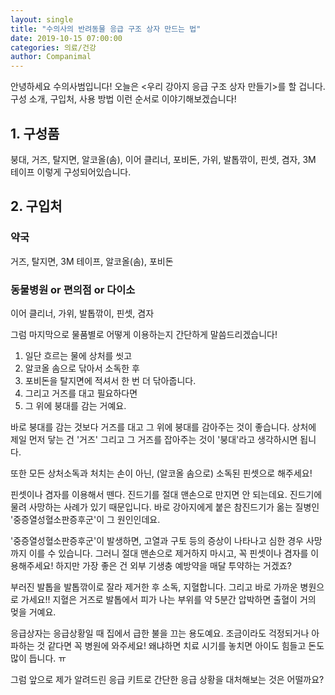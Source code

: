 ```yaml
---
layout: single
title: "수의사의 반려동물 응급 구조 상자 만드는 법"
date: 2019-10-15 07:00:00
categories: 의료/건강
author: Companimal
---
```


안녕하세요 수의사범입니다! 오늘은 &lt;우리 강아지 응급 구조 상자 만들기&gt;를 할 겁니다. 구성 소개, 구입처, 사용 방법 이런 순서로 이야기해보겠습니다!

## 1. 구성품

붕대, 거즈, 탈지면, 알코올(솜), 이어 클리너, 포비돈, 가위, 발톱깎이, 핀셋, 겸자, 3M 테이프 이렇게 구성되어있습니다.

## 2. 구입처

### 약국

거즈, 탈지면, 3M 테이프, 알코올(솜), 포비돈

### 동물병원 or 편의점 or 다이소

이어 클리너, 가위, 발톱깎이, 핀셋, 겸자

그럼 마지막으로 물품별로 어떻게 이용하는지 간단하게 말씀드리겠습니다!

1. 일단 흐르는 물에 상처를 씻고
2. 알코올 솜으로 닦아서 소독한 후
3. 포비돈을 탈지면에 적셔서 한 번 더 닦아줍니다.
4. 그리고 거즈를 대고 필요하다면
5. 그 위에 붕대를 감는 거예요.

바로 붕대를 감는 것보다 거즈를 대고 그 위에 붕대를 감아주는 것이 좋습니다. 상처에 제일 먼저 닿는 건 '거즈' 그리고 그 거즈를 잡아주는 것이 '붕대'라고 생각하시면 됩니다.

또한 모든 상처소독과 처치는 손이 아닌, (알코올 솜으로) 소독된 핀셋으로 해주세요!

핀셋이나 겸자를 이용해서 뗀다. 진드기를 절대 맨손으로 만지면 안 되는데요. 진드기에 물려 사망하는 사례가 있기 때문입니다. 바로 강아지에게 붙은 참진드기가 옮는 질병인 '중증열성혈소판증후군'이 그 원인인데요.

'중증열성혈소판증후군'이 발생하면, 고열과 구토 등의 증상이 나타나고 심한 경우 사망까지 이를 수 있습니다. 그러니 절대 맨손으로 제거하지 마시고, 꼭 핀셋이나 겸자를 이용해주세요! 하지만 가장 좋은 건 외부 기생충 예방약을 매달 투약하는 거겠죠?

부러진 발톱을 발톱깎이로 잘라 제거한 후 소독, 지혈합니다. 그리고 바로 가까운 병원으로 가세요!! 지혈은 거즈로 발톱에서 피가 나는 부위를 약 5분간 압박하면 출혈이 거의 멎을 거예요.

응급상자는 응급상황일 때 집에서 급한 불을 끄는 용도예요. 조금이라도 걱정되거나 아파하는 것 같다면 꼭 병원에 와주세요! 왜냐하면 치료 시기를 놓치면 아이도 힘들고 돈도 많이 듭니다. ㅠ

그럼 앞으로 제가 알려드린 응급 키트로 간단한 응급 상황을 대처해보는 것은 어떨까요?
